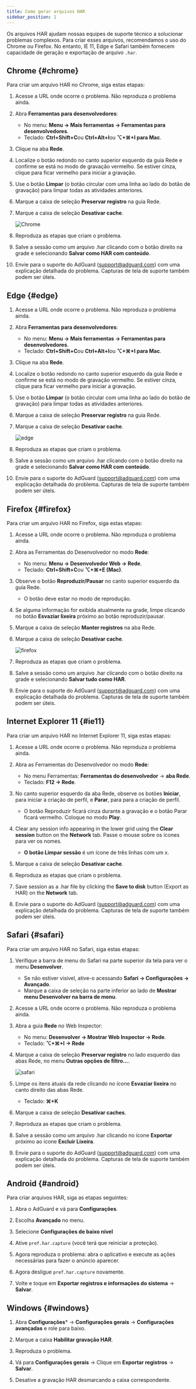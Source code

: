 ```yaml
---
title: Como gerar arquivos HAR
sidebar_position: 1
---
```


Os arquivos HAR ajudam nossas equipes de suporte técnico a solucionar problemas complexos. Para criar esses arquivos, recomendamos o uso do Chrome ou Firefox. No entanto, IE 11, Edge e Safari também fornecem capacidade de geração e exportação de arquivo `.har`.

## Chrome {#chrome}

Para criar um arquivo HAR no Chrome, siga estas etapas:

1. Acesse a URL onde ocorre o problema. Não reproduza o problema ainda.

1. Abra **Ferramentas para desenvolvedores**:

    - No menu: **Menu → Mais ferramentas → Ferramentas para desenvolvedores**.
    - Teclado: **Ctrl+Shift+C**ou **Ctrl+Alt+I**ou **⌥+⌘+I para Mac**.

1. Clique na aba **Rede**.

1. Localize o botão redondo no canto superior esquerdo da guia Rede e confirme se está no modo de gravação vermelho. Se estiver cinza, clique para ficar vermelho para iniciar a gravação.

1. Use o botão **Limpar** (o botão circular com uma linha ao lado do botão de gravação) para limpar todas as atividades anteriores.

1. Marque a caixa de seleção **Preservar registro** na guia Rede.

1. Marque a caixa de seleção **Desativar cache**.

    ![Chrome](https://cdn.adtidy.org/content/Kb/ad_blocker/guides/chrome.png)

1. Reproduza as etapas que criam o problema.

1. Salve a sessão como um arquivo .har clicando com o botão direito na grade e selecionando **Salvar como HAR com conteúdo**.

1. Envie para o suporte do AdGuard (support@adguard.com) com uma explicação detalhada do problema. Capturas de tela de suporte também podem ser úteis.

## Edge {#edge}

1. Acesse a URL onde ocorre o problema. Não reproduza o problema ainda.

1. Abra **Ferramentas para desenvolvedores**:

    - No menu: **Menu → Mais ferramentas → Ferramentas para desenvolvedores**.
    - Teclado: **Ctrl+Shift+C**ou **Ctrl+Alt+I**ou **⌥+⌘+I para Mac**.

1. Clique na aba **Rede**.

1. Localize o botão redondo no canto superior esquerdo da guia Rede e confirme se está no modo de gravação vermelho. Se estiver cinza, clique para ficar vermelho para iniciar a gravação.

1. Use o botão **Limpar** (o botão circular com uma linha ao lado do botão de gravação) para limpar todas as atividades anteriores.

1. Marque a caixa de seleção **Preservar registro** na guia Rede.

1. Marque a caixa de seleção **Desativar cache**.

    ![edge](https://cdn.adtidy.org/content/Kb/ad_blocker/guides/edge.png)

1. Reproduza as etapas que criam o problema.

1. Salve a sessão como um arquivo .har clicando com o botão direito na grade e selecionando **Salvar como HAR com conteúdo**.

1. Envie para o suporte do AdGuard (support@adguard.com) com uma explicação detalhada do problema. Capturas de tela de suporte também podem ser úteis.

## Firefox {#firefox}

Para criar um arquivo HAR no Firefox, siga estas etapas:

1. Acesse a URL onde ocorre o problema. Não reproduza o problema ainda.

1. Abra as Ferramentas do Desenvolvedor no modo **Rede**:

    - No menu: **Menu → Desenvolvedor Web → Rede**.
    - Teclado: **Ctrl+Shift+C**ou **⌥+⌘+E (Mac)**.

1. Observe o botão **Reproduzir/Pausar** no canto superior esquerdo da guia Rede.

    - O botão deve estar no modo de reprodução.

1. Se alguma informação for exibida atualmente na grade, limpe clicando no botão **Esvaziar lixeira** próximo ao botão reproduzir/pausar.

1. Marque a caixa de seleção **Manter registros** na aba Rede.

1. Marque a caixa de seleção **Desativar cache**.

    ![firefox](https://cdn.adtidy.org/content/Kb/ad_blocker/guides/firefox.png)

1. Reproduza as etapas que criam o problema.

1. Salve a sessão como um arquivo .har clicando com o botão direito na grade e selecionando **Salvar tudo como HAR**.

1. Envie para o suporte do AdGuard (support@adguard.com) com uma explicação detalhada do problema. Capturas de tela de suporte também podem ser úteis.

## Internet Explorer 11 {#ie11}

Para criar um arquivo HAR no Internet Explorer 11, siga estas etapas:

1. Acesse a URL onde ocorre o problema. Não reproduza o problema ainda.

1. Abra as Ferramentas do Desenvolvedor no modo **Rede**:

    - No menu Ferramentas: **Ferramentas do desenvolvedor** → **aba Rede**.
    - Teclado: **F12 → Rede**.

1. No canto superior esquerdo da aba Rede, observe os botões **Iniciar**, para iniciar a criação de perfil, e **Parar**, para para a criação de perfil.

    - O botão Reproduzir ficará cinza durante a gravação e o botão Parar ficará vermelho. Coloque no modo **Play**.

1. Clear any session info appearing in the lower grid using the **Clear session** button on the **Network** tab. Passe o mouse sobre os ícones para ver os nomes.

    - **O botão Limpar sessão** é um ícone de três linhas com um x.

1. Marque a caixa de seleção **Desativar cache**.

1. Reproduza as etapas que criam o problema.

1. Save session as a .har file by clicking the **Save to disk** button (Export as HAR) on the **Network** tab.

1. Envie para o suporte do AdGuard (support@adguard.com) com uma explicação detalhada do problema. Capturas de tela de suporte também podem ser úteis.

## Safari {#safari}

Para criar um arquivo HAR no Safari, siga estas etapas:

1. Verifique a barra de menu do Safari na parte superior da tela para ver o menu **Desenvolver**.

    - Se não estiver visível, ative-o acessando **Safari → Configurações → Avançado**.
    - Marque a caixa de seleção na parte inferior ao lado de **Mostrar menu Desenvolver na barra de menu**.

1. Acesse a URL onde ocorre o problema. Não reproduza o problema ainda.

1. Abra a guia **Rede** no Web Inspector:

    - No menu: **Desenvolver → Mostrar Web Inspector → Rede**.
    - Teclado: **⌥+⌘+I → Rede**

1. Marque a caixa de seleção **Preservar registro** no lado esquerdo das abas Rede, no menu **Outras opções de filtro...**.

    ![safari](https://cdn.adtidy.org/content/kb/ad_blocker/safari/preserve-log.png)

1. Limpe os itens atuais da rede clicando no ícone **Esvaziar lixeira** no canto direito das abas Rede.

    - Teclado: **⌘+K**

1. Marque a caixa de seleção **Desativar caches**.

1. Reproduza as etapas que criam o problema.

1. Salve a sessão como um arquivo .har clicando no ícone **Exportar** próximo ao ícone **Excluir Lixeira**.

1. Envie para o suporte do AdGuard (support@adguard.com) com uma explicação detalhada do problema. Capturas de tela de suporte também podem ser úteis.

## Android {#android}

Para criar arquivos HAR, siga as etapas seguintes:

1. Abra o AdGuard e vá para **Configurações**.

1. Escolha **Avançado** no menu.

1. Selecione **Configurações de baixo nível**

1. Ative `pref.har.capture` (você terá que reiniciar a proteção).

1. Agora reproduza o problema: abra o aplicativo e execute as ações necessárias para fazer o anúncio aparecer.

1. Agora desligue `pref.har.capture` novamente.

1. Volte e toque em **Exportar registros e informações do sistema** → **Salvar**.

## Windows {#windows}

1. Abra **Configurações*** → **Configurações gerais** → **Configurações avançadas** e role para baixo.

1. Marque a caixa **Habilitar gravação HAR**.

1. Reproduza o problema.

1. Vá para **Configurações gerais** → Clique em **Exportar registros** → **Salvar**.

1. Desative a gravação HAR desmarcando a caixa correspondente.
